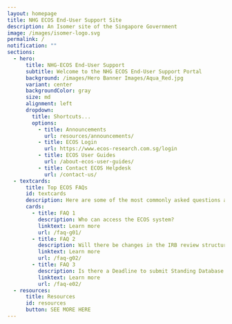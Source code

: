 ```yaml
---
layout: homepage
title: NHG ECOS End-User Support Site
description: An Isomer site of the Singapore Government
image: /images/isomer-logo.svg
permalink: /
notification: ""
sections:
  - hero:
      title: NHG-ECOS End-User Support
      subtitle: Welcome to the NHG ECOS End-User Support Portal
      background: /images/Hero Banner Images/Aqua_Red.jpg
      variant: center
      backgroundColor: gray
      size: md
      alignment: left
      dropdown:
        title: Shortcuts...
        options:
          - title: Announcements
            url: resources/announcements/
          - title: ECOS Login
            url: https://www.ecos-research.com.sg/login
          - title: ECOS User Guides
            url: /about-ecos-user-guides/
          - title: Contact ECOS Helpdesk
            url: /contact-us/
  - textcards:
      title: Top ECOS FAQs
      id: textcards
      description: Here are some of the most commonly asked questions about the ECOS system.
      cards:
        - title: FAQ 1
          description: Who can access the ECOS system?
          linktext: Learn more
          url: /faq-g01/
        - title: FAQ 2
          description: Will there be changes in the IRB review structure for NHG DSRB?
          linktext: Learn more
          url: /faq-g02/
        - title: FAQ 3
          description: Is there a Deadline to submit Standing Database Applications (SDB)?
          linktext: Learn more
          url: /faq-e02/
  - resources:
      title: Resources
      id: resources
      button: SEE MORE HERE
---
```

